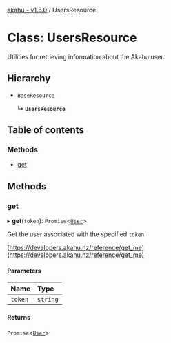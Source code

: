 [akahu - v1.5.0](../README.md) / UsersResource

# Class: UsersResource

Utilities for retrieving information about the Akahu user.

## Hierarchy

- `BaseResource`

  ↳ **`UsersResource`**

## Table of contents

### Methods

- [get](UsersResource.md#get)

## Methods

### get

▸ **get**(`token`): `Promise`<[`User`](../README.md#user)\>

Get the user associated with the specified `token`.

[https://developers.akahu.nz/reference/get_me](https://developers.akahu.nz/reference/get_me)

#### Parameters

| Name | Type |
| :------ | :------ |
| `token` | `string` |

#### Returns

`Promise`<[`User`](../README.md#user)\>
